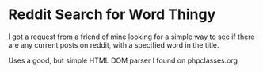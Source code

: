 # Reddit Search for Word Thingy

I got a request from a friend of mine looking for a simple way to see if there are any current posts on reddit,
with a specified word in the title. 

Uses a good, but simple HTML DOM parser I found on phpclasses.org

